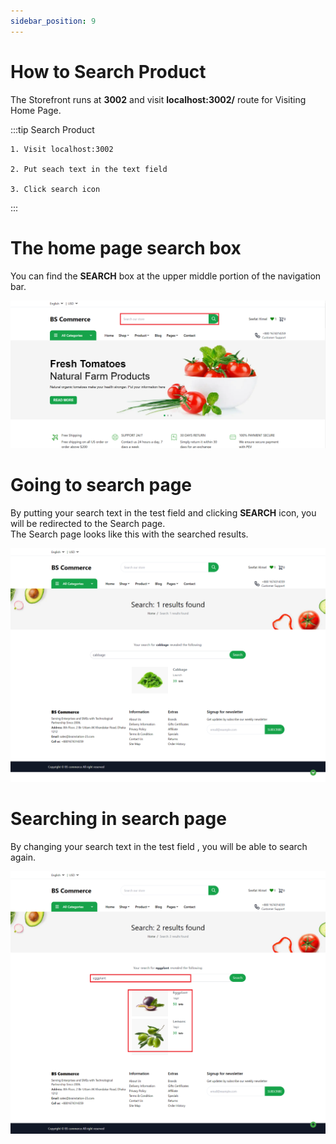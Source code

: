 ```yaml
---
sidebar_position: 9
---
```


# How to Search Product

The Storefront runs at **3002** and visit **localhost:3002/** route for Visiting Home Page.

:::tip Search Product

    1. Visit localhost:3002

    2. Put seach text in the text field

    3. Click search icon

:::

# The home page search box

You can find the **SEARCH** box at the upper middle portion of the navigation bar.

![Docs Version Dropdown](../img/search/homePage.PNG)

# Going to search page

By putting your search text in the test field and clicking **SEARCH** icon, you will be redirected to the Search page.<br/>
The Search page looks like this with the searched results.

![Docs Version Dropdown](../img/search/searchPage.png)
<br/>

# Searching in search page

By changing your search text in the test field , you will be able to search again.<br/>

![Docs Version Dropdown](../img/search/newSearch.png)
